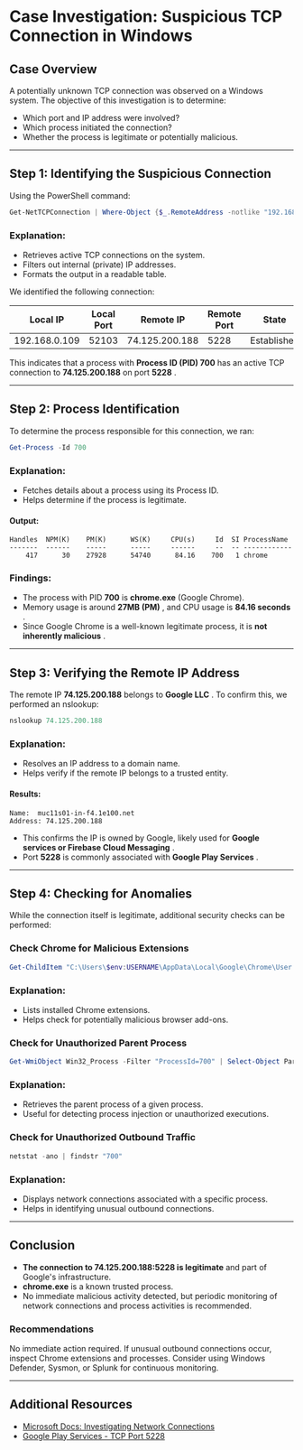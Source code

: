 # **Case Investigation: Suspicious TCP Connection in Windows**

## **Case Overview**

A potentially unknown TCP connection was observed on a Windows system. The objective of this investigation is to determine:

* Which port and IP address were involved?
* Which process initiated the connection?
* Whether the process is legitimate or potentially malicious.

---

## **Step 1: Identifying the Suspicious Connection**

Using the PowerShell command:

```powershell
Get-NetTCPConnection | Where-Object {$_.RemoteAddress -notlike "192.168.*" -and $_.RemoteAddress -notlike "10.*"} | Format-Table -AutoSize
```

### **Explanation:**

* Retrieves active TCP connections on the system.
* Filters out internal (private) IP addresses.
* Formats the output in a readable table.

We identified the following connection:

| Local IP      | Local Port | Remote IP      | Remote Port | State       | Owning Process |
| ------------- | ---------- | -------------- | ----------- | ----------- | -------------- |
| 192.168.0.109 | 52103      | 74.125.200.188 | 5228        | Established | 700            |

This indicates that a process with **Process ID (PID) 700** has an active TCP connection to **74.125.200.188** on port  **5228** .

---

## **Step 2: Process Identification**

To determine the process responsible for this connection, we ran:

```powershell
Get-Process -Id 700
```

### **Explanation:**

* Fetches details about a process using its Process ID.
* Helps determine if the process is legitimate.

#### **Output:**

```
Handles  NPM(K)    PM(K)      WS(K)     CPU(s)     Id  SI ProcessName
-------  ------    -----      -----     ------     --  -- ------------
    417      30    27928      54740      84.16    700   1 chrome
```

### **Findings:**

* The process with PID **700** is **chrome.exe** (Google Chrome).
* Memory usage is around  **27MB (PM)** , and CPU usage is  **84.16 seconds** .
* Since Google Chrome is a well-known legitimate process, it is  **not inherently malicious** .

---

## **Step 3: Verifying the Remote IP Address**

The remote IP **74.125.200.188** belongs to  **Google LLC** .
To confirm this, we performed an nslookup:

```powershell
nslookup 74.125.200.188
```

### **Explanation:**

* Resolves an IP address to a domain name.
* Helps verify if the remote IP belongs to a trusted entity.

#### **Results:**

```
Name:  muc11s01-in-f4.1e100.net
Address: 74.125.200.188
```

* This confirms the IP is owned by Google, likely used for  **Google services or Firebase Cloud Messaging** .
* Port **5228** is commonly associated with  **Google Play Services** .

---

## **Step 4: Checking for Anomalies**

While the connection itself is legitimate, additional security checks can be performed:

### **Check Chrome for Malicious Extensions**

```powershell
Get-ChildItem "C:\Users\$env:USERNAME\AppData\Local\Google\Chrome\User Data\Default\Extensions"
```

### **Explanation:**

* Lists installed Chrome extensions.
* Helps check for potentially malicious browser add-ons.

### **Check for Unauthorized Parent Process**

```powershell
Get-WmiObject Win32_Process -Filter "ProcessId=700" | Select-Object ParentProcessId
```

### **Explanation:**

* Retrieves the parent process of a given process.
* Useful for detecting process injection or unauthorized executions.

### **Check for Unauthorized Outbound Traffic**

```powershell
netstat -ano | findstr "700"
```

### **Explanation:**

* Displays network connections associated with a specific process.
* Helps in identifying unusual outbound connections.

---

## **Conclusion**

* **The connection to 74.125.200.188:5228 is legitimate** and part of Google's infrastructure.
* **chrome.exe** is a known trusted process.
* No immediate malicious activity detected, but periodic monitoring of network connections and process activities is recommended.

### **Recommendations**

No immediate action required.
If unusual outbound connections occur, inspect Chrome extensions and processes.
Consider using Windows Defender, Sysmon, or Splunk for continuous monitoring.

---

## **Additional Resources**

* [Microsoft Docs: Investigating Network Connections](https://learn.microsoft.com/en-us/windows-server/administration/windows-commands/netstat)
* [Google Play Services - TCP Port 5228](https://support.google.com/googleplay/android-developer/answer/9441950?hl=en)

